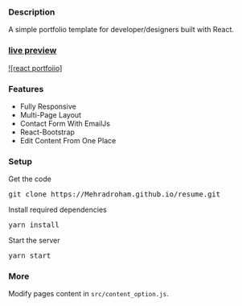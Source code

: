 ### Description

A simple portfolio template for developer/designers built with React. 

### [live preview](https://mehradroham.github.io/resume)

[![react portfoiio]](https://mehradroham.github.io/resume)

### Features

- Fully Responsive
- Multi-Page Layout
- Contact Form With EmailJs
- React-Bootstrap
- Edit Content From One Place

### Setup

Get the code

<pre>git clone https://Mehradroham.github.io/resume.git</pre>
 
Install required dependencies

<pre>yarn install</pre>


Start the server

<pre>yarn start</pre>

### More

Modify pages content in  `src/content_option.js`.

 
 
